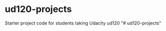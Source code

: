 ud120-projects
==============

Starter project code for students taking Udacity ud120
"# ud120-projects"
